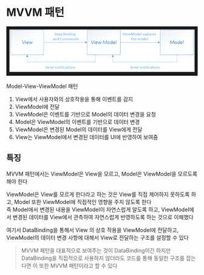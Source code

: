 # MVVM 패턴
![alt text](image-1.png)

Model-View-ViewModel 패턴       
1. View에서 사용자와의 상호작용을 통해 이벤트를 감지 
2. ViewModel에 전달 
3. ViewModel은 이벤트를 기반으로 Model의 데이터 변경을 요청
4. Model은 ViewModel의 이벤트를 기반으로 데이터 변경
5. ViewModel은 변경된 Model의 데이터를 View에게 전달
6. View는 ViewModel에서 변경된 데이터를 UI에 반영하여 보여줌

## 특징
MVVM 패턴에서는 ViewModel은 View을 모르고, Model은 ViewModel을 모르도록 해야 한다       

ViewModel은 View를 모르게 한다라고 하는 것은 View를 직접 제어하지 못하도록 하고, Model 또한 ViewModel에 직접적인 영향을 주지 않도록 한다        
즉 Model에서 변경된 내용을 ViewModel이 자연스럽게 알도록 하고, ViewModel에서 변경된 데이터를 View에서 관측하여 자연스럽게 반영하도록 하는 것으로 이해했다       

여기서 DataBinding을 통해서 View 의 상호 작용을 ViewModel에 전달하고, ViewModel의 데이터 변경 사항에 대해서 View로 전달하는 구조를 설정할 수 있다

> MVVM 패턴을 대표적으로 보여주는 것이 DataBinding이긴 하지만 DataBinding을 직접적으로 사용하지 않더라도 코드를 통해 동일한 구조를 잡는다면 이 또한 MVVM 패턴이라고 할 수 있다